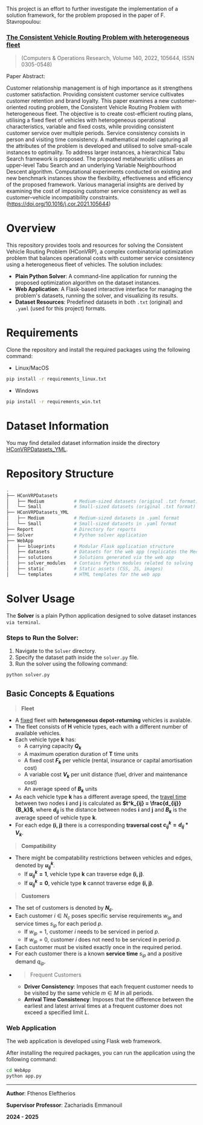 This project is an effort to further investigate the implementation of a solution framework, for the problem proposed in the paper of F. Stavropoulou:
### [The Consistent Vehicle Routing Problem with heterogeneous fleet](https://doi.org/10.1016/j.cor.2021.105644)
> (Computers & Operations Research, Volume 140, 2022, 105644, ISSN 0305-0548)

Paper Abstract:

Customer relationship management is of high importance as it strengthens customer satisfaction. Providing consistent customer service cultivates customer retention and brand loyalty. This paper examines a new customer-oriented routing problem, the Consistent Vehicle Routing Problem with heterogeneous fleet. The objective is to create cost-efficient routing plans, utilising a fixed fleet of vehicles with heterogeneous operational characteristics, variable and fixed costs, while providing consistent customer service over multiple periods. Service consistency consists in person and visiting time consistency. A mathematical model capturing all the attributes of the problem is developed and utilised to solve small-scale instances to optimality. To address larger instances, a hierarchical Tabu Search framework is proposed. The proposed metaheuristic utilises an upper-level Tabu Search and an underlying Variable Neighbourhood Descent algorithm. Computational experiments conducted on existing and new benchmark instances show the flexibility, effectiveness and efficiency of the proposed framework. Various managerial insights are derived by examining the cost of imposing customer service consistency as well as customer–vehicle incompatibility constraints. (https://doi.org/10.1016/j.cor.2021.105644)

# Overview
This repository provides tools and resources for solving the Consistent Vehicle Routing Problem (HConVRP), a complex combinatorial optimization problem that balances operational costs with customer service consistency using a heterogeneous fleet of vehicles. The solution includes:

- **Plain Python Solver**: A command-line application for running the proposed optimization algorithm on the dataset instances.
- **Web Application**: A Flask-based interactive interface for managing the problem's datasets, running the solver, and visualizing its results.
- **Dataset Resources**: Predefined datasets in both `.txt` (original) and `.yaml` (used for this project) formats.

# Requirements
Clone the repository and install the required packages using the following command:

- Linux/MacOS
```bash
pip install -r requirements_linux.txt
```

- Windows
```bash
pip install -r requirements_win.txt
```


# Dataset Information
You may find detailed dataset information inside the directory [HConVRPDatasets_YML](HConVRPDatasets_YML/).

# Repository Structure
```bash
.
├── HConVRPDatasets
│   ├── Medium           # Medium-sized datasets (original .txt format)
│   └── Small            # Small-sized datasets (original .txt format)
├── HConVRPDatasets_YML
│   ├── Medium           # Medium-sized datasets in .yaml format
│   └── Small            # Small-sized datasets in .yaml format
├── Report               # Directory for reports
├── Solver               # Python solver application  
├── WebApp
│   ├── blueprints       # Modular Flask application structure
│   ├── datasets         # Datasets for the web app (replicates the Medium/Small structure)
│   ├── solutions        # Solutions generated via the web app
│   ├── solver_modules   # Contains Python modules related to solving
│   ├── static           # Static assets (CSS, JS, images)
│   └── templates        # HTML templates for the web app
```

# Solver Usage
The **Solver** is a plain Python application designed to solve dataset instances `via terminal`.

### Steps to Run the Solver:
1. Navigate to the `Solver` directory.
2. Specify the dataset path inside the `solver.py` file.
3. Run the solver using the following command:

```bash
python solver.py
```


## Basic Concepts & Equations
> **Fleet** 
* A <u>fixed</u> fleet with **heterogeneous depot-returning** vehicles is avalable.
* The fleet consists of **H** vehicle types, each with a different number of available vehicles.
* Each vehicle type **k** has:
    * A carrying capacity **$Q_k$**
    * A maximum operation duration of **T** time units
    * A fixed cost **$F_k$** per vehicle (rental, insurance or capital amortisation cost)
    * A variable cost **$V_k$** per unit distance (fuel, driver and maintenance cost)
    * An average speed of **$B_k$** units
* As each vehicle type **k** has a different average speed, the <u>travel time</u> between two nodes **i** and **j** is calculated as **$t^k_{ij} = \frac{d_{ij}}{B_k}$**, where **$d_{ij}$** is the distance between nodes **i** and **j** and **$B_k$** is the average speed of vehicle type **k**.
* For each edge **(i, j)** there is a corresponding **traversal cost** **$c^k_{ij} = d_{ij} * V_k$**.

> **Compatibility**
* There might be compatability restrictions between vehicles and edges, denoted by **$u^k_{ij}$**.
    * If **$u^k_{ij} = 1$**, vehicle type **k** can traverse edge **(i, j)**.
    * If **$u^k_{ij} = 0$**, vehicle type **k** cannot traverse edge **(i, j)**.

> **Customers**
* The set of customers is denoted by **$N_c$**.
* Each customer $i \in N_c$ poses specific servise requirements $w_{ip}$ and service times $s_{ip}$ for each period $p$.
    * If $w_{ip} = 1$, customer $i$ needs to be serviced in period $p$.
    * If $w_{ip} = 0$, customer $i$ does not need to be serviced in period $p$.
* Each customer must be visited exactly once in the required period.
* For each customer there is a known **service time** $s_{ip}$ and a positive demand $q_{ip}$.
* > Frequent Customers
    * **Driver Consistency**: Imposes that each frequent customer needs to be visited by the same vehicle $m \in M$ in all periods.
    * **Arrival Time Consistency**: Imposes that the difference between the earliest and latest arrival times at a frequent customer does not exceed a specified limit $L$.

### Web Application
The web application is developed using Flask web framework.

After installing the required packages, you can run the application using the following command:
```bash
cd WebApp
python app.py
```

---

**Author**: Fthenos Eleftherios

**Supervisor Professor**: Zachariadis Emmanouil

**2024 - 2025**